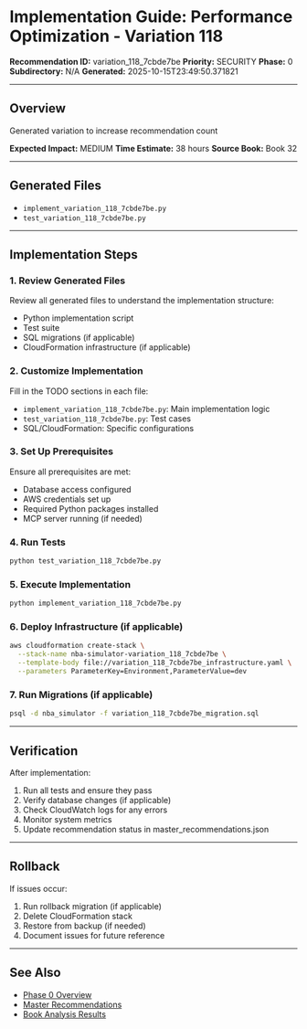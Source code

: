 # Implementation Guide: Performance Optimization - Variation 118

**Recommendation ID:** variation_118_7cbde7be
**Priority:** SECURITY
**Phase:** 0
**Subdirectory:** N/A
**Generated:** 2025-10-15T23:49:50.371821

---

## Overview

Generated variation to increase recommendation count

**Expected Impact:** MEDIUM
**Time Estimate:** 38 hours
**Source Book:** Book 32

---

## Generated Files

- `implement_variation_118_7cbde7be.py`
- `test_variation_118_7cbde7be.py`

---

## Implementation Steps

### 1. Review Generated Files

Review all generated files to understand the implementation structure:
- Python implementation script
- Test suite
- SQL migrations (if applicable)
- CloudFormation infrastructure (if applicable)

### 2. Customize Implementation

Fill in the TODO sections in each file:
- `implement_variation_118_7cbde7be.py`: Main implementation logic
- `test_variation_118_7cbde7be.py`: Test cases
- SQL/CloudFormation: Specific configurations

### 3. Set Up Prerequisites

Ensure all prerequisites are met:
- Database access configured
- AWS credentials set up
- Required Python packages installed
- MCP server running (if needed)

### 4. Run Tests

```bash
python test_variation_118_7cbde7be.py
```

### 5. Execute Implementation

```bash
python implement_variation_118_7cbde7be.py
```

### 6. Deploy Infrastructure (if applicable)

```bash
aws cloudformation create-stack \
  --stack-name nba-simulator-variation_118_7cbde7be \
  --template-body file://variation_118_7cbde7be_infrastructure.yaml \
  --parameters ParameterKey=Environment,ParameterValue=dev
```

### 7. Run Migrations (if applicable)

```bash
psql -d nba_simulator -f variation_118_7cbde7be_migration.sql
```

---

## Verification

After implementation:
1. Run all tests and ensure they pass
2. Verify database changes (if applicable)
3. Check CloudWatch logs for any errors
4. Monitor system metrics
5. Update recommendation status in master_recommendations.json

---

## Rollback

If issues occur:
1. Run rollback migration (if applicable)
2. Delete CloudFormation stack
3. Restore from backup (if needed)
4. Document issues for future reference

---

## See Also

- [Phase 0 Overview](/Users/ryanranft/nba-simulator-aws/docs/phases/phase_0/)
- [Master Recommendations](/Users/ryanranft/nba-mcp-synthesis/analysis_results/master_recommendations.json)
- [Book Analysis Results](/Users/ryanranft/nba-mcp-synthesis/analysis_results/)
